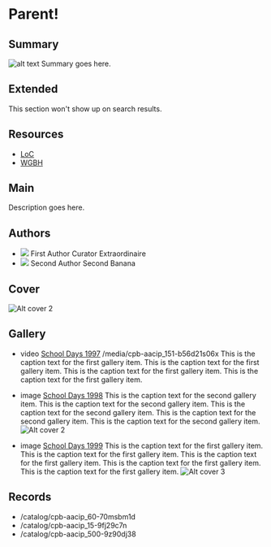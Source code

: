 # Parent!

## Summary

![alt text](http://example.org/image)
Summary goes here.

## Extended

This section won't show up on search results.

## Resources

- [LoC](http://loc.gov)
- [WGBH](http://wgbh.org)

## Main

Description goes here. 

## Authors

- <img class="img-circle pull-left" src="https://s3.amazonaws.com/americanarchive.org/exhibits/assets/author2.png"/>
  <a class="name">First Author</a>
  <a class="title">Curator Extraordinaire</a>
- <img class="img-circle pull-left" src="https://s3.amazonaws.com/americanarchive.org/exhibits/assets/author.png"/>
  <a class="name">Second Author</a>
  <a class="title">Second Banana</a>

## Cover
  <img title="cover title 2" alt="Alt cover 2" src="https://s3.amazonaws.com/americanarchive.org/exhibits/AAPB_Exhibit_Newsmagazines_image5.jpg">

## Gallery

- <a class="type">video</a>
  <a class="credit-link" href="http://www.schooly.com1">School Days 1997</a>
  <a class="media-url">/media/cpb-aacip_151-b56d21s06x</a>
  <a class="caption-text">This is the caption text for the first gallery item. This is the caption text for the first gallery item. This is the caption text for the first gallery item. This is the caption text for the first gallery item. </a>

- <a class="type">image</a>
  <a class="credit-link" href="http://www.schooly.com2">School Days 1998</a>
  <a class="caption-text">This is the caption text for the second gallery item. This is the caption text for the second gallery item. This is the caption text for the second gallery item. This is the caption text for the second gallery item. This is the caption text for the second gallery item. </a>
  <img title="cover title 2" alt="Alt cover 2" src="https://s3.amazonaws.com/americanarchive.org/exhibits/AAPB_Exhibit_Newsmagazines_image3.jpg">

- <a class="type">image</a>
  <a class="credit-link" href="http://www.schooly.com3">School Days 1999</a>
  <a class="caption-text">This is the caption text for the first gallery item. This is the caption text for the first gallery item. This is the caption text for the first gallery item. This is the caption text for the first gallery item. This is the caption text for the first gallery item. </a>
  <img title="cover title 3" alt="Alt cover 3" src="https://s3.amazonaws.com/americanarchive.org/exhibits/AAPB_Exhibit_Newsmagazines_image2.jpg">
    
## Records

- /catalog/cpb-aacip_60-70msbm1d
- /catalog/cpb-aacip_15-9fj29c7n
- /catalog/cpb-aacip_500-9z90dj38
